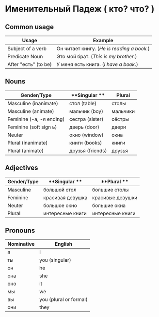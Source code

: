 # Именительный Падеж ( кто? что? )

## Common usage
| **Usage**           | **Example**                   |
|---------------------|-------------------------------|
| Subject of a verb   | Он читает книгу. (*He is reading a book.*) |
| Predicate Noun      | Это мой брат. (*This is my brother.*)      |
| After "есть" (to be)| У меня есть книга. (*I have a book.*)      |

## Nouns
| **Gender/Type**          | **Singular **    | **Plural** |
| ------------------------ | ---------------- | ---------- |
| Masculine (inanimate)    | стол (table)     | столы      |
| Masculine (animate)      | мальчик (boy)    | мальчики   |
| Feminine (-а, -я ending) | сестра (sister)  | сёстры     |
| Feminine (soft sign ь)   | дверь (door)     | двери      |
| Neuter                   | окно (window)    | окна       |
| Plural (inanimate)       | книги (books)    | книги      |
| Plural (animate)         | друзья (friends) | друзья     |

## Adjectives
| **Gender/Type** | **Singular **    | **Plural **      |
| --------------- | ---------------- | ---------------- |
| Masculine       | большой стол     | большие столы    |
| Feminine        | красивая девушка | красивые девушки |
| Neuter          | большое окно     | большие окна     |
| Plural          | интересные книги | интересные книги |

## Pronouns
| **Nominative** | **English** |
|----------------|-------------|
| я              | I           |
| ты             | you (singular)|
| он             | he          |
| она            | she         |
| оно            | it          |
| мы             | we          |
| вы             | you (plural or formal) |
| они            | they        |
